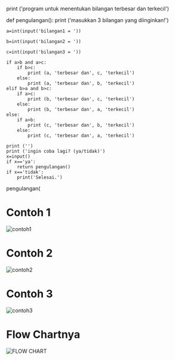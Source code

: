 print ('program untuk menentukan bilangan terbesar dan terkecil')

def pengulangan():
    print ('masukkan 3 bilangan yang diinginkan!')
    
    a=int(input('bilangan1 = '))
    
    b=int(input('bilangan2 = '))
    
    c=int(input('bilangan3 = '))

    if a>b and a>c:
        if b>c:
            print (a, 'terbesar dan', c, 'terkecil')
        else:
            print (a, 'terbesar dan', b, 'terkecil')
    elif b>a and b>c:
        if a>c:
            print (b, 'terbesar dan', c, 'terkecil')
        else:
            print (b, 'terbesar dan', a, 'terkecil')
    else:
        if a>b:
            print (c, 'terbesar dan', b, 'terkecil')
        else:
            print (c, 'terbesar dan', a, 'terkecil')

    print ('')
    print ('ingin coba lagi? (ya/tidak)')
    x=input()
    if x=='ya':
        return pengulangan()
    if x=='tidak':
        print('Selesai.')

pengulangan(

# Contoh 1
![contoh1](https://user-images.githubusercontent.com/56239989/67631537-71552b00-f8ca-11e9-8609-0481e12d7141.jpg)

# Contoh 2
![contoh2](https://user-images.githubusercontent.com/56239989/67631545-88941880-f8ca-11e9-857f-80b7b788bc9f.jpg)

# Contoh 3
![contoh3](https://user-images.githubusercontent.com/56239989/67631547-8cc03600-f8ca-11e9-9c1a-cc5a2cc6d7be.jpg)

# Flow Chartnya
![FLOW CHART](https://user-images.githubusercontent.com/56239989/67632014-54235b00-f8d0-11e9-9942-7330d6778e26.jpg)

